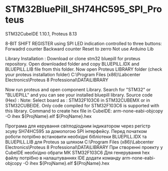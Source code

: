 # STM32BluePill_SH74HC595_SPI_Proteus
STM32CubeIDE 1.10.1, Proteus 8.13

8-BIT SHIFT REGISTER using SPI
LED indication controlled to three buttons:
Forwadrd counter
Backward counter
Reset to zerro
Not use Arduino Lib

Library Installation :
Download or clone stm32 bluepill for proteus repository.
Open downloaded folder and copy BLUEPILL.IDX and BLUEPILL.LIB file from this folder.
Now open Proteus LIBRARY folder (check your proteus installation folder)
C:\Program Files (x86)\Labcenter Electronics\Proteus 8 Professional\DATA\LIBRARY

Now run proteus and open component Library.
Search for "STM32" or "BLUEPILL" and you can see your installed bluepill library.
Source code (Hex) :
Note: Select board as : STM32F103C6 in STM32CUBEMX or in STM32CUBEIDE. Only code compiled for STM32F103C6 is supported with this library.
Command to create hex file in CubeIDE:
arm-none-eabi-objcopy -O ihex ${ProjName}.elf ${ProjName}.hex

Програма для керування світлодіодним індикатором через регістр зсуву SH74HC595 за домопогою SPI інтерфейсу.
Перед початком роботи потрібно встановити необхідні бібліотеки BLUEPILL.IDX та BLUEPILL.LIB для Proteus за шляхом
C:\Program Files (x86)\Labcenter Electronics\Proteus 8 Professional\DATA\LIBRARY
При створенні проекту у CubeIDE необхідно обрати МК STM32F103C6
Для генерування hex файлу потрібно в налаштуваннях IDE додати команду
arm-none-eabi-objcopy -O ihex ${ProjName}.elf ${ProjName}.hex

